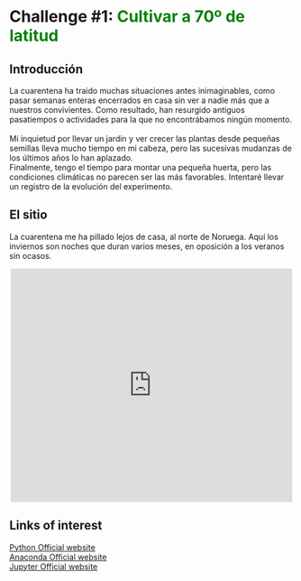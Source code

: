 # Challenge #1: <span style="color:green"> Cultivar a 70º de latitud </span>

## Introducción
La cuarentena ha traido muchas situaciones antes inimaginables, como pasar semanas enteras encerrados en casa sin ver a nadie más que a nuestros convivientes. Como resultado, han resurgido antiguos pasatiempos o actividades para la que no encontrábamos ningún momento.
<br><br>
Mi inquietud por llevar un jardín y ver crecer las plantas desde pequeñas semillas lleva mucho tiempo en mi cabeza, pero las sucesivas mudanzas de los últimos años lo han aplazado. 
<br>
Finalmente, tengo el tiempo para montar una pequeña huerta, pero las condiciones climáticas no parecen ser las más favorables. Intentaré llevar un registro de la evolución del experimento.

## El sitio
La cuarentena me ha pillado lejos de casa, al norte de Noruega. Aquí los inviernos son noches que duran varios meses, en oposición a los veranos sin ocasos.


<center><iframe seamless frameborder="0" src="https://public.tableau.com/views/WeatherFinnmark/Dashboard1?:showVizHome=no&:embed=true" width = '500' height = '414' ></iframe></center>    


## Links of interest
[Python Official website](https://www.python.org/)
<br>
[Anaconda Official website](https://www.anaconda.com/)
<br>
[Jupyter Official website](https://jupyter.org/)